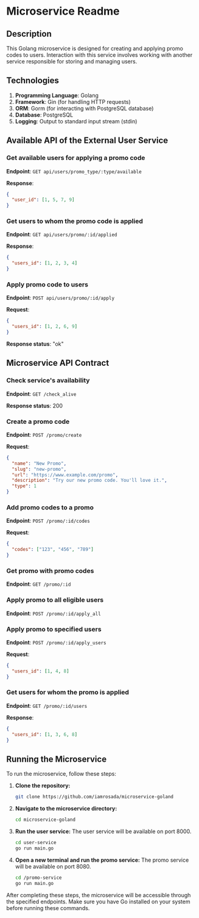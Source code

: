 # Microservice Readme

## Description

This Golang microservice is designed for creating and applying promo codes to users. Interaction with this service involves working with another service responsible for storing and managing users.

## Technologies

1. **Programming Language**: Golang
2. **Framework**: Gin (for handling HTTP requests)
3. **ORM**: Gorm (for interacting with PostgreSQL database)
4. **Database**: PostgreSQL
5. **Logging**: Output to standard input stream (stdin)

## Available API of the External User Service

### Get available users for applying a promo code

**Endpoint**: `GET api/users/promo_type/:type/available`

**Response**:

```json
{
  "user_id": [1, 5, 7, 9]
}
```

### Get users to whom the promo code is applied

**Endpoint**: `GET api/users/promo/:id/applied`

**Response**:

```json
{
  "users_id": [1, 2, 3, 4]
}
```

### Apply promo code to users

**Endpoint**: `POST api/users/promo/:id/apply`

**Request**:

```json
{
  "users_id": [1, 2, 6, 9]
}
```

**Response status**: "ok"

## Microservice API Contract

### Check service's availability

**Endpoint**: `GET /check_alive`

**Response status**: 200

### Create a promo code

**Endpoint**: `POST /promo/create`

**Request**:

```json
{
  "name": "New Promo",
  "slug": "new-promo",
  "url": "https://www.example.com/promo",
  "description": "Try our new promo code. You'll love it.",
  "type": 1
}
```

### Add promo codes to a promo

**Endpoint**: `POST /promo/:id/codes`

**Request**:

```json
{
  "codes": ["123", "456", "789"]
}
```

### Get promo with promo codes

**Endpoint**: `GET /promo/:id`

### Apply promo to all eligible users

**Endpoint**: `POST /promo/:id/apply_all`

### Apply promo to specified users

**Endpoint**: `POST /promo/:id/apply_users`

**Request**:

```json
{
  "users_id": [1, 4, 8]
}
```

### Get users for whom the promo is applied

**Endpoint**: `GET /promo/:id/users`

**Response**:

```json
{
  "users_id": [1, 3, 6, 8]
}
```

## Running the Microservice

To run the microservice, follow these steps:

1. **Clone the repository:**

   ```bash
   git clone https://github.com/iamrosada/microservice-goland
   ```

2. **Navigate to the microservice directory:**

   ```bash
   cd microservice-goland
   ```

3. **Run the user service:**
   The user service will be available on port 8000.

   ```bash
   cd user-service
   go run main.go
   ```

4. **Open a new terminal and run the promo service:**
   The promo service will be available on port 8080.

   ```bash
   cd /promo-service
   go run main.go
   ```

After completing these steps, the microservice will be accessible through the specified endpoints. Make sure you have Go installed on your system before running these commands.
